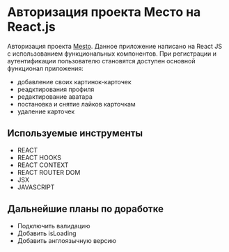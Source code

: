 # Авторизация проекта Место на React.js

Авторизация проекта [Mesto](https://konstabartosh.github.io/mesto-react/). Данное приложение написано на React JS с использованием функциональных компонентов. При регистрации и аутентификации пользователю становятся доступен основной функционал приложения:

- добавление своих картинок-карточек
- реадктирования профиля
- редактирование аватара
- постановка и снятие лайков карточкам
- удаление карточек

## Используемые инструменты

- REACT
- REACT HOOKS
- REACT CONTEXT
- REACT ROUTER DOM
- JSX
- JAVASCRIPT

## Дальнейшие планы по доработке

- Подключить валидацию
- Добавить isLoading
- Добавить англоязычную версию